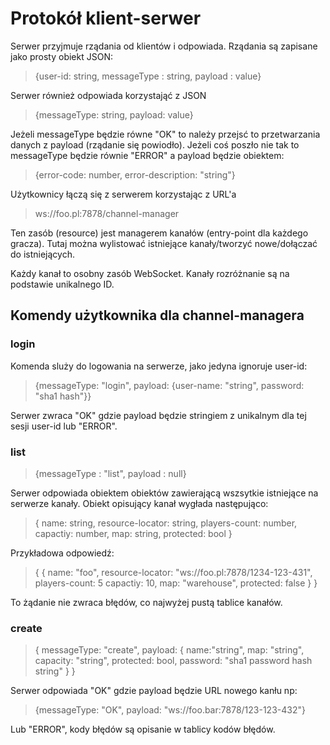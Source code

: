 # Protokół klient-serwer

  Serwer przyjmuje rządania od klientów i odpowiada.
  Rządania są zapisane jako prosty obiekt JSON:

  > {user-id: string, messageType : string, payload : value}

  Serwer również odpowiada korzystająć z JSON

  > {messageType: string, payload: value}

  Jeżeli messageType będzie równe "OK" to należy przejsć to przetwarzania
  danych z payload (rządanie się powiodło). Jeżeli coś poszło nie tak
  to messageType będzie równie "ERROR" a payload będzie obiektem:

  > {error-code: number, error-description: "string"}
  
  Użytkownicy łączą się z serwerem korzystając z URL'a

  > ws://foo.pl:7878/channel-manager

  Ten zasób (resource) jest managerem kanałów (entry-point
  dla każdego gracza). Tutaj można wylistować istniejące
  kanały/tworzyć nowe/dołączać do istniejących.

  Każdy kanał to osobny zasób WebSocket. Kanały rozróżnanie są
  na podstawie unikalnego ID.


## Komendy użytkownika dla channel-managera

### login
  
  Komenda sluży do logowania na serwerze, jako jedyna ignoruje user-id:

  > {messageType: "login", payload: {user-name: "string", password: "sha1 hash"}}

  Serwer zwraca "OK" gdzie payload będzie stringiem z unikalnym dla tej sesji user-id
  lub "ERROR".

### list

  > {messageType : "list",
  > payload : null}
  
  Serwer odpowiada obiektem obiektów zawierającą wszsytkie
  istniejące na serwerze kanały. Obiekt opisujący kanał wygłada
  następująco:

  > { name: string,
  >   resource-locator: string,
  >   players-count: number,
  >   capactiy: number,
  >   map: string,
  >   protected: bool
  > }

  Przykładowa odpowiedź:
  > {
  >  {
  >    name: "foo",
  >    resource-locator: "ws://foo.pl:7878/1234-123-431",
  >    players-count: 5
  >    capactiy: 10,
  >    map: "warehouse",
  >    protected: false
  >  }
  > }

  To żądanie nie zwraca błędów, co najwyżej pustą tablice kanałów.

### create

  > { messageType: "create", payload: 
  > {
  >  name:"string", 
  >  map: "string", 
  >  capacity: "string", 
  >  protected: bool, 
  >  password: "sha1 password hash string" 
  > }
  > }

  Serwer odpowiada "OK" gdzie payload będzie URL nowego kanłu np:
  > {messageType: "OK", payload: "ws://foo.bar:7878/123-123-432"}
 
  Lub "ERROR", kody błędów są opisanie w tablicy kodów błędów.

